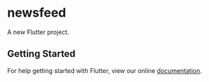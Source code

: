 # newsfeed

A new Flutter project.

## Getting Started

For help getting started with Flutter, view our online
[documentation](https://flutter.io/).

